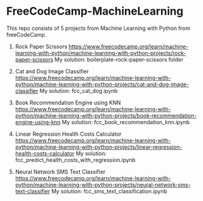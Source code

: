 # FreeCodeCamp-MachineLearning

This repo consists of 5 projects from Machine Learning with Python from freeCodeCamp. 

1. Rock Paper Scissors
https://www.freecodecamp.org/learn/machine-learning-with-python/machine-learning-with-python-projects/rock-paper-scissors
My solution: boilerplate-rock-paper-scissors folder

2. Cat and Dog Image Classifier
https://www.freecodecamp.org/learn/machine-learning-with-python/machine-learning-with-python-projects/cat-and-dog-image-classifier
My solution: fcc_cat_dog.ipynb 

3. Book Recommendation Engine using KNN
https://www.freecodecamp.org/learn/machine-learning-with-python/machine-learning-with-python-projects/book-recommendation-engine-using-knn
My solution: fcc_book_recommendation_knn.ipynb

4. Linear Regression Health Costs Calculator
https://www.freecodecamp.org/learn/machine-learning-with-python/machine-learning-with-python-projects/linear-regression-health-costs-calculator
My solution: fcc_predict_health_costs_with_regression.ipynb

5. Neural Network SMS Text Classifier
https://www.freecodecamp.org/learn/machine-learning-with-python/machine-learning-with-python-projects/neural-network-sms-text-classifier
My solution: fcc_sms_text_classification.ipynb
